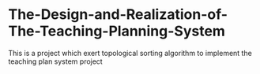 # The-Design-and-Realization-of-The-Teaching-Planning-System
This is a project which exert topological sorting algorithm to implement the teaching plan system project
